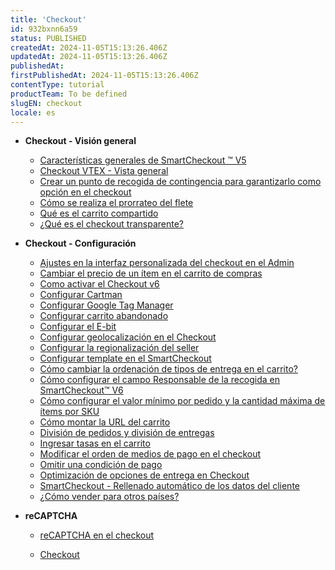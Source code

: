 ```yaml
---
title: 'Checkout'
id: 932bxnn6a59
status: PUBLISHED
createdAt: 2024-11-05T15:13:26.406Z
updatedAt: 2024-11-05T15:13:26.406Z
publishedAt: 
firstPublishedAt: 2024-11-05T15:13:26.406Z
contentType: tutorial
productTeam: To be defined
slugEN: checkout
locale: es
---
```


- **Checkout - Visión general**

  - [Características generales de SmartCheckout ™ V5](es/docs/tutorial/caracteristicas-generales-smartcheckout-v5)
  - [Checkout VTEX - Vista general](es/docs/tutorial/checkout-vtex-vista-general)
  - [Crear un punto de recogida de contingencia para garantizarlo como opción en el checkout  ](es/docs/tutorial/crear-punto-de-recogida-de-contingencia-como-opcion-en-el-checkout)
  - [Cómo se realiza el prorrateo del flete](es/docs/tutorial/como-se-realiza-el-prorrateo-del-flete)
  - [Qué es el carrito compartido](es/docs/tutorial/que-es-el-carrito-compartido)
  - [¿Qué es el checkout transparente?](es/docs/tutorial/que-es-el-checkout-transparente)


- **Checkout - Configuración**

  - [Ajustes en la interfaz personalizada del checkout en el Admin ](es/docs/tutorial/ajustes-en-la-interfaz-personalizada-del-checkout-en-el-admin)
  - [Cambiar el precio de un ítem en el carrito de compras](es/docs/tutorial/cambiar-el-precio-de-un-item-en-el-carrito-de-compras)
  - [Como activar el Checkout v6](es/docs/tutorial/activar-el-checkout-v6)
  - [Configurar Cartman](es/docs/tutorial/configurar-cartman)
  - [Configurar Google Tag Manager](es/docs/tutorial/integracion-con-google-tag-manager)
  - [Configurar carrito abandonado](es/docs/tutorial/configurar-carrito-abandonado)
  - [Configurar el E-bit](es/docs/tutorial/configurar-el-e-bit)
  - [Configurar geolocalización en el Checkout](es/docs/tutorial/geolocalizacion-en-el-checkout)
  - [Configurar la regionalización del seller](es/docs/tutorial/configurar-la-regionalizacion-del-seller)
  - [Configurar template en el SmartCheckout](es/docs/tutorial/configurar-template-en-el-smartcheckout-update)
  - [Cómo cambiar la ordenación de tipos de entrega en el carrito?](es/docs/tutorial/como-cambiar-la-ordenacion-de-tipos-de-entrega-en-el-carrito)
  - [Cómo configurar el campo Responsable de la recogida en SmartCheckout™ V6](es/docs/tutorial/como-configurar-el-campo-responsable-de-la-recogida-en-smartcheckout-v6)
  - [Cómo configurar el valor mínimo por pedido y la cantidad máxima de ítems por SKU](es/docs/tutorial/como-configurar-el-valor-minimo-por-pedido-y-la-cantidad-maxima-de-items-por)
  - [Cómo montar la URL del carrito](es/docs/tutorial/como-montar-la-url-del-carrito)
  - [División de pedidos y división de entregas](es/docs/tutorial/division-de-pedidos-y-division-de-entregas)
  - [Ingresar tasas en el carrito](es/docs/tutorial/ingresar-tasas-en-el-carrito)
  - [Modificar el orden de medios de pago en el checkout](es/docs/tutorial/como-modificar-el-orden-de-medios-de-pago-en-el-checkout)
  - [Omitir una condición de pago](es/docs/tutorial/como-omitir-una-condicion-de-pago)
  - [Optimización de opciones de entrega en Checkout](es/docs/tutorial/optimizacion-de-opciones-de-entrega-en-checkout)
  - [SmartCheckout - Rellenado automático de los datos del cliente](es/docs/tutorial/smartcheckout-rellenado-automatico-de-los-datos-del-cliente)
  - [¿Cómo vender para otros países?](es/docs/tutorial/como-vender-para-otros-paises)


- **reCAPTCHA**

  - [reCAPTCHA en el checkout](es/docs/tutorial/recaptcha-en-el-checkout)


  - [Checkout](es/docs/tutorial/index-es-tutorial-checkout)

